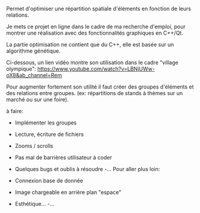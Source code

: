 
Permet d'optimiser une répartition spatiale d'éléments en fonction de leurs relations.

Je mets ce projet en ligne dans le cadre de ma recherche d'emploi,
pour montrer une réalisation avec des fonctionnalités graphiques en C++/Qt.

La partie optimisation ne contient que du C++, elle est basée sur un algorithme génétique.

Ci-dessous, un lien vidéo montre son utilisation dans le cadre "village olympique":
https://www.youtube.com/watch?v=LBNjUWw-oX8&ab_channel=Rem


Pour augmenter fortement son utilité il faut créer des groupes d'éléments et des relations entre groupes.
(ex: répartitions de stands à thèmes sur un marché ou sur une foire).

à faire: 
- Implémenter les groupes
- Lecture, écriture de fichiers
- Zooms / scrolls
- Pas mal de barrières utilisateur à coder
- Quelques bugs et oublis à résoudre
-... 
Pour aller plus loin:

- Connexion base de donnée
- Image chargeable en arrière plan "espace"
- Esthétique...
-...


